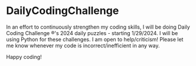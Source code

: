 # DailyCodingChallenge

In an effort to continuously strengthen my coding skills, I will be doing Daily Coding Challenge ®'s 2024 daily puzzles - starting 1/29/2024.
I will be using Python for these challenges.
I am open to help/criticism! Please let me know whenever my code is incorrect/inefficient in any way.

Happy coding!
